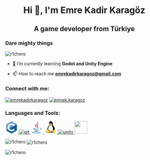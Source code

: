 <h1 align="center">Hi 👋, I'm Emre Kadir Karagöz</h1>
<h2 align="center">A game developer from Türkiye</h2>
<h3>Dare mighty things</h3>

<p align="left"> <img src="https://komarev.com/ghpvc/?username=r1chero&label=Profile%20views&color=0e75b6&style=flat" alt="r1chero" /> </p>

- 🌱 I’m currently learning **Godot and Unity Engine**

- 📫 How to reach me **emrekadirkaragoz@gmail.com**

<h3 align="left">Connect with me:</h3>
<p align="left">
<a href="https://linkedin.com/in/emrekadirkaragoz" target="blank"><img align="center" src="https://raw.githubusercontent.com/rahuldkjain/github-profile-readme-generator/master/src/images/icons/Social/linked-in-alt.svg" alt="emrekadirkaragoz" height="30" width="40" /></a>
<a href="https://instagram.com/emrek.karagoz" target="blank"><img align="center" src="https://raw.githubusercontent.com/rahuldkjain/github-profile-readme-generator/master/src/images/icons/Social/instagram.svg" alt="emrek.karagoz" height="30" width="40" /></a>
</p>

<h3 align="left">Languages and Tools:</h3>
<p align="left"> <a href="https://www.cprogramming.com/" target="_blank" rel="noreferrer"> <img src="https://raw.githubusercontent.com/devicons/devicon/master/icons/c/c-original.svg" alt="c" width="40" height="40"/> </a> <a href="https://git-scm.com/" target="_blank" rel="noreferrer"> <img src="https://www.vectorlogo.zone/logos/git-scm/git-scm-icon.svg" alt="git" width="40" height="40"/> </a> <a href="https://www.java.com" target="_blank" rel="noreferrer"> <img src="https://raw.githubusercontent.com/devicons/devicon/master/icons/java/java-original.svg" alt="java" width="40" height="40"/> </a> <a href="https://www.linux.org/" target="_blank" rel="noreferrer"> <img src="https://raw.githubusercontent.com/devicons/devicon/master/icons/linux/linux-original.svg" alt="linux" width="40" height="40"/> </a> <a href="https://unity.com/" target="_blank" rel="noreferrer"> <img src="https://www.vectorlogo.zone/logos/unity3d/unity3d-icon.svg" alt="unity" width="40" height="40"/> </a> <a href="https://godotengine.org/" target="_blank" rel="noreferrer"> <img src="https://www.vectorlogo.zone/logos/godotengine/godotengine-icon.svg" width="40" height="40"/> </a> </p>

<p><img align="left" src="https://github-readme-stats.vercel.app/api/top-langs?username=r1chero&show_icons=true&locale=en&layout=compact" alt="r1chero" /></p>

<p>&nbsp;<img align="center" src="https://github-readme-stats.vercel.app/api?username=r1chero&show_icons=true&locale=en" alt="r1chero" /></p>

<p><img align="center" src="https://github-readme-streak-stats.herokuapp.com/?user=r1chero&" alt="r1chero" /></p>
